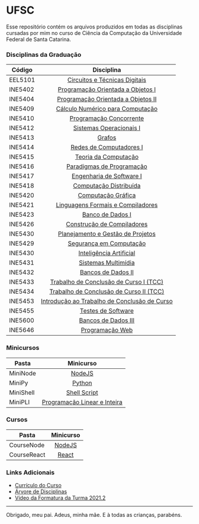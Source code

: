 # UFSC

Esse repositório contém os arquivos produzidos em todas as disciplinas cursadas por mim no curso de Ciência da Computação da Universidade Federal de Santa Catarina.

### Disciplinas da Graduação


| Código  | Disciplina                |
| ------  | :-----------------------: |
| EEL5101 | [Circuitos e Técnicas Digitais](https://github.com/kundlatsch/UFSC/tree/master/EEL5105) |
| INE5402 | [Programação Orientada a Objetos I](https://github.com/kundlatsch/UFSC/tree/master/INE5402) |
| INE5404 | [Programação Orientada a Objetos II](https://github.com/kundlatsch/UFSC/tree/master/INE5404) |
| INE5409 | [Cálculo Numérico para Computação](https://github.com/kundlatsch/UFSC/tree/master/INE5409) |
| INE5410 | [Programação Concorrente](https://github.com/kundlatsch/UFSC/tree/master/INE5410) |
| INE5412 | [Sistemas Operacionais I](https://github.com/kundlatsch/UFSC/tree/master/INE5412) |
| INE5413 | [Grafos](https://github.com/kundlatsch/UFSC/tree/master/INE5413) |
| INE5414 | [Redes de Computadores I](https://github.com/kundlatsch/UFSC/tree/master/INE5414) |
| INE5415 | [Teoria da Computação](https://github.com/kundlatsch/UFSC/tree/master/INE5415) |
| INE5416 | [Paradigmas de Programação](https://github.com/kundlatsch/UFSC/tree/master/INE5416) |
| INE5417 | [Engenharia de Software I](https://github.com/kundlatsch/UFSC/tree/master/INE5417) |
| INE5418 | [Computação Distribuída](https://github.com/kundlatsch/UFSC/tree/master/INE5418) |
| INE5420 | [Computação Gráfica](https://github.com/kundlatsch/UFSC/tree/master/INE5420) |
| INE5421 | [Linguagens Formais e Compiladores](https://github.com/kundlatsch/UFSC/tree/master/INE5421) |
| INE5423 | [Banco de Dados I](https://github.com/kundlatsch/UFSC/tree/master/INE5423) |
| INE5426 | [Construção de Compiladores](https://github.com/kundlatsch/UFSC/tree/master/INE5426) |
| INE5430 | [Planejamento e Gestão de Projetos](https://github.com/kundlatsch/UFSC/tree/master/INE5427) |
| INE5429 | [Segurança em Computação](https://github.com/kundlatsch/UFSC/tree/master/INE5429) |
| INE5430 | [Inteligência Artificial](https://github.com/kundlatsch/UFSC/tree/master/INE5430) |
| INE5431 | [Sistemas Multimídia](https://github.com/kundlatsch/UFSC/tree/master/INE5431) |
| INE5432 | [Bancos de Dados II](https://github.com/kundlatsch/UFSC/tree/master/INE5432) |
| INE5433 | [Trabalho de Conclusão de Curso I (TCC)](https://github.com/kundlatsch/UFSC/tree/master/INE5433) |
| INE5434 | [Trabalho de Conclusão de Curso II (TCC)](https://github.com/kundlatsch/UFSC/tree/master/INE5434) |
| INE5453 | [Introdução ao Trabalho de Conclusão de Curso](https://github.com/kundlatsch/UFSC/tree/master/INE5453) |
| INE5455 | [Testes de Software](https://github.com/kundlatsch/UFSC/tree/master/INE5455) |
| INE5600 | [Bancos de Dados III](https://github.com/kundlatsch/UFSC/tree/master/INE5600) |
| INE5646 | [Programação Web](https://github.com/kundlatsch/UFSC/tree/master/INE5646) |


### Minicursos


| Pasta   | Minicurso                |
| ------  | :-----------------------: |
| MiniNode | [NodeJS](https://github.com/kundlatsch/UFSC/tree/master/MiniNode) |
| MiniPy | [Python](https://github.com/kundlatsch/UFSC/tree/master/MiniPy) |
| MiniShell | [Shell Script](https://github.com/kundlatsch/UFSC/tree/master/MiniShell) |
| MiniPLI | [Programação Linear e Inteira](https://github.com/kundlatsch/UFSC/tree/master/MiniPLI) |

### Cursos

| Pasta   | Minicurso                |
| ------  | :-----------------------: |
| CourseNode | [NodeJS](https://github.com/kundlatsch/UFSC/tree/master/CourseNode) |
| CourseReact | [React](https://github.com/kundlatsch/UFSC/tree/master/CourseReact) |

### Links Adicionais

+ [Currículo do Curso](http://cagr.sistemas.ufsc.br/relatorios/curriculoCurso?curso=208)
+ [Árvore de Disciplinas](https://github.com/CalicoUFSC/ufsc-cco-reformulado/blob/master/grafo-curricular.svg)
+ [Vídeo da Formatura da Turma 2021.2](https://repositorio.ufsc.br/handle/123456789/236150)

---

Obrigado, meu pai. Adeus, minha mãe. E à todas as crianças, parabéns.
